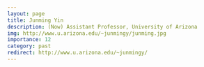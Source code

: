 ```yaml
---
layout: page
title: Junming Yin
description: (Now) Assistant Professor, University of Arizona
img: http://www.u.arizona.edu/~junmingy/junming.jpg
importance: 12
category: past
redirect: http://www.u.arizona.edu/~junmingy/
---
```

